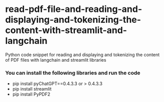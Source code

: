 # read-pdf-file-and-reading-and-displaying-and-tokenizing-the-content-with-streamlit-and-langchain
Python code snippet for reading and displaying and tokenizing the content of PDF files with langchain and streamlit libraries 


### You can install the following libraries and run the code

* pip install pyChatGPT==0.4.3.3 or > 0.4.3.3
* pip install streamlit
* pip install PyPDF2



